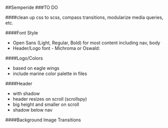 ##Semperide
###TO DO


####clean up css to scss, compass transitions, modularize media queries, etc.


####Font Style
- Open Sans (Light, Regular, Bold) for most content including nav, body
- Header/Logo font - Michroma or Oswald:


####Logo/Colors
- based on eagle wings
- include marine color palette in files



####Header
- with shadow
- header resizes on scroll (scrollspy)
- big height and smaller on scroll
- shadow below nav



 ####Background Image Transitions
